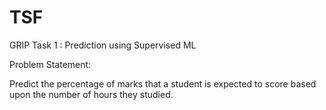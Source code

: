 # TSF

GRIP Task 1 : Prediction using Supervised ML

Problem Statement:

Predict the percentage of marks that a student is expected to score based upon the number of hours they studied.

